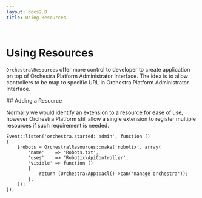 ```yaml
---
layout: docs2.0
title: Using Resources

---
```


Using Resources
==============

<article id="introduction">

`Orchestra\Resources` offer more control to developer to create application on top of Orchestra Platform Administrator Interface. The idea is to allow controllers to be map to specific URL in Orchestra Platform Administrator Interface.

</article>

<article id="adding">
## Adding a Resource

Normally we would identify an extension to a resource for ease of use, however Orchestra Platform still allow a single extension to register multiple resources if such requirement is needed.

	Event::listen('orchestra.started: admin', function ()
	{
		$robots = Orchestra\Resources::make('robotix', array(
			'name'    => 'Robots.txt',
			'uses'    => 'Robotix\ApiController',
			'visible' => function ()
			{
				return (Orchestra\App::acl()->can('manage orchestra'));
			},
		));
	});

</article>
